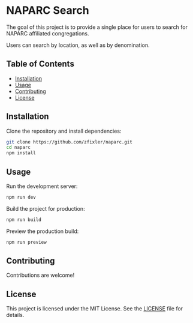 # NAPARC Search

The goal of this project is to provide a single place for users to search for NAPARC affiliated congregations.

Users can search by location, as well as by denomination.

## Table of Contents

- [Installation](#installation)
- [Usage](#usage)
- [Contributing](#contributing)
- [License](#license)

## Installation

Clone the repository and install dependencies:

```bash
git clone https://github.com/zfixler/naparc.git
cd naparc
npm install
```

## Usage

Run the development server:

```bash
npm run dev
```

Build the project for production:

```bash
npm run build
```

Preview the production build:

```bash
npm run preview
```

## Contributing

Contributions are welcome!

## License

This project is licensed under the MIT License. See the [LICENSE](LICENSE) file for details.
